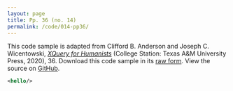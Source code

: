 ```yaml
---
layout: page
title: Pp. 36 (no. 14)
permalink: /code/014-pp36/
---
```


This code sample is adapted from Clifford B. Anderson and Joseph C. Wicentowski, 
[_XQuery for Humanists_](/) (College Station: Texas A&M University Press, 2020), 36. 
Download this code sample in its [raw form](/code/014-pp36/014-pp36.xml).
View the source on [GitHub](https://github.com/coding4humanists/xquery4humanists/blob/master/code/014-pp36/014-pp36.xml).

```xml
<hello/>
```  
